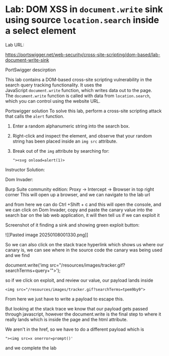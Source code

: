 # Lab: DOM XSS in `document.write` sink using source `location.search` inside a select element

Lab URL: 

https://portswigger.net/web-security/cross-site-scripting/dom-based/lab-document-write-sink

PortSwigger descirption

This lab contains a DOM-based cross-site scripting vulnerability in the search query tracking functionality. It uses the JavaScript `document.write` function, which writes data out to the page. The `document.write` function is called with data from `location.search`, which you can control using the website URL.

Portswigger solution
To solve this lab, perform a cross-site scripting attack that calls the `alert` function.

1. Enter a random alphanumeric string into the search box.
2. Right-click and inspect the element, and observe that your random string has been placed inside an `img src` attribute.
3. Break out of the `img` attribute by searching for:
    
    `"><svg onload=alert(1)>`


Instructor Solution:

Dom Invader:

Burp Suite community edition:
Proxy -> Intercept -> Browser in top right corner
This will open up a browser, and we can navigate to the lab url 

and from here we can do Ctrl +Shift + c and this will open the console, and we can click on Dom Invader, copy and paste the canary value into the search bar on the lab web application, it will then tell us if we can exploit it

Screenshot of it finding a sink and showing green exploit button:

![[Pasted image 20250108001330.png]]

So we can also click on the stack trace hyperlink which shows us where our canary is, we can see where in the source code the canary was being used and we find 

document.write('img src="/resources/images/tracker.gif?searchTerms+query+'">');

so if we click on exploit, and review our value, our payload lands inside 

```
<img src="/resources/images/tracker.gif?searchTerms=tpem9by9">
```

From here we just have to write a payload to escape this.

But looking at the stack trace we know that our payload gets passed through javascript, however the document.write is the final step to where it really lands which is inside the page and the html attribute.

We aren't in the href, so we have to do a different payload which is 

```
"><img src=x onerror=prompt()'
```

and we complete the lab